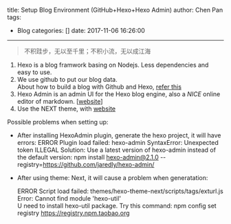 title: Setup Blog Environment (GitHub+Hexo+Hexo Admin)
author: Chen Pan
tags:
  - Blog
categories: []
date: 2017-11-06 16:26:00
---
> 不积跬步，无以至千里；不积小流，无以成江海

1. Hexo is a blog framwork basing on Nodejs. Less dependencies and easy to use.
2. We use github to put our blog data.<BR>About how to build a blog with Github and Hexo, [refer this](https://gist.github.com/btfak/18938572f5df000ebe06fbd1872e4e39)
3. Hexo Admin is an admin UI for the Hexo blog engine, also a *NICE* online editor of markdown. [[website](https://github.com/jaredly/hexo-admin)]
4. Use the NEXT theme, with [website](https://github.com/iissnan/hexo-theme-next)

Possible problems when setting up:
+ After installing HexoAdmin plugin, generate the hexo project, it will have errors: 
  	ERROR Plugin load failed: hexo-admin SyntaxError: Unexpected token ILLEGAL
 Solution: Use a latest version of hexo-admin instead of the default version: 
 	 npm install hexo-admin@2.1.0 --registry=https://github.com/jaredly/hexo-admin/

+ After using theme: Next, it will cause a problem when generatation:
    
  	ERROR Script load failed: themes/hexo-theme-next/scripts/tags/exturl.js  
  	Error: Cannot find module 'hexo-util'  
  U need to install hexo-util package. Try this command: 
  	 npm config set registry https://registry.npm.taobao.org